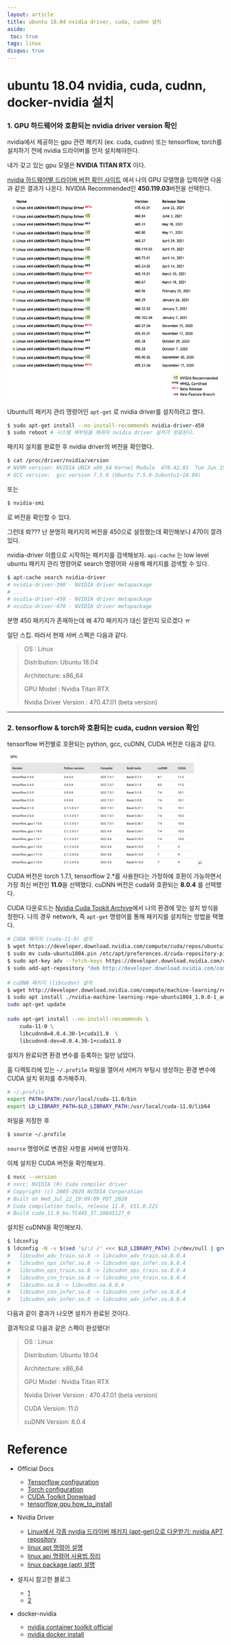 ```yaml
---
layout: article
title: ubuntu 18.04 nvidia driver, cuda, cudnn 설치
aside:
 toc: true
tags: linux
disqus: true
---
```


# ubuntu 18.04 nvidia, cuda, cudnn, docker-nvidia 설치

### 1. GPU 하드웨어와 호환되는 nvidia driver version 확인

nvidia에서 제공하는 gpu 관련 패키지 (ex. cuda, cudnn) 또는 tensorflow, torch를 설치하기 전에 nvidia 드라이버를 먼저 설치해야한다. 

내가 갖고 있는 gpu 모델은 **NVIDIA TITAN RTX** 이다.



[nvidia 하드웨어별 드라이버 버전 확인 사이트](https://www.nvidia.com/Download/Find.aspx?lang=en-us) 에서 나의 GPU 모델명을 입력하면 다음과 같은 결과가 나온다. NVIDIA Recommended인 **450.119.03**버전을 선택한다. 

<img src="assets/nvidia_driver_version.png">



Ubuntu의 패키지 관리 명령어인 `apt-get` 로 nvidia driver를 설치하려고 했다. 

```sh
$ sudo apt-get install --no-install-recommends nvidia-driver-450
$ sudo reboot # 시스템 재부팅을 해줘야 nvidia driver 설치가 완료된다.
```

패키지 설치를 완료한 후 nvidia driver의 버전을 확인했다. 

```sh
$ cat /proc/driver/nvidia/version
# NVRM version: NVIDIA UNIX x86_64 Kernel Module  470.42.01  Tue Jun 15 21:26:37 UTC 2021
# GCC version:  gcc version 7.5.0 (Ubuntu 7.5.0-3ubuntu1~18.04)
```

또는 

```sh
$ nvidia-smi
```

로 버전을 확인할 수 있다. 



그런데 롸??? 난 분명히 패키지의 버전을 450으로 설정했는데 확인해보니 470이 깔려있다. 



nvidia-driver 이름으로 시작하는 패키지를 검색해보자. `api-cache` 는 low level ubuntu 패키지 관리 명령어로 search 명령어와 사용해 패키지를 검색할 수 있다. 

```sh
$ apt-cache search nvidia-driver
# nvidia-driver-390 - NVIDIA driver metapackage
# ...
# nvidia-driver-450 - NVIDIA driver metapackage
# nvidia-driver-470 - NVIDIA driver metapackage
```

분명 450 패키지가 존재하는데 왜 470 패키지가 대신 깔린지 모르겠다 ㅠ 



일단 스킵. 따라서 현재 서버 스펙은 다음과 같다. 

> OS : Linux
>
> Distribution: Ubuntu 18.04
>
> Architecture: x86_64
>
> GPU Model : Nvidia Titan RTX
>
> Nvidia Driver Version : 470.47.01 (beta version)

---

### 2. tensorflow & torch와 호환되는 cuda, cudnn version 확인

tensorflow 버전별로 호환되는 python, gcc, cuDNN, CUDA 버전은 다음과 같다. 

<img src="/assets/tensorflow_version.png" style="zoom:50%;" />

<img src="/Users/ssj/Documents/ChristinaROK.github.io/assets/pytorch_version.png" style="zoom:50%;" />

CUDA 버전은 torch 1.7.1, tensorflow 2.*를 사용한다는 가정하에 호환이 가능하면서 가장 최신 버전인 **11.0**을 선택했다. cuDNN 버전은 cuda와 호환되는  **8.0.4** 를 선택했다.



CUDA 다운로드는 [Nvidia Cuda Tookit Archive](https://developer.nvidia.com/cuda-11.0-download-archive?target_os=Linux&target_arch=x86_64&target_distro=Ubuntu&target_version=1804&target_type=debnetwork)에서 나의 환경에 맞는 설치 방식을 정한다. 나의 경우 network, 즉 `apt-get` 명령어를 통해 패키지를 설치하는 방법을 택했다. 

```sh
# CUDA 패키지 (cuda-11-0) 설치
$ wget https://developer.download.nvidia.com/compute/cuda/repos/ubuntu1804/x86_64/cuda-ubuntu1804.pin
$ sudo mv cuda-ubuntu1804.pin /etc/apt/preferences.d/cuda-repository-pin-600
$ sudo apt-key adv --fetch-keys https://developer.download.nvidia.com/compute/cuda/repos/ubuntu1804/x86_64/7fa2af80.pub
$ sudo add-apt-repository "deb http://developer.download.nvidia.com/compute/cuda/repos/ubuntu1804/x86_64/ /"

# cuDNN 패키지 (libcudnn) 설치 
$ wget http://developer.download.nvidia.com/compute/machine-learning/repos/ubuntu1804/x86_64/nvidia-machine-learning-repo-ubuntu1804_1.0.0-1_amd64.deb
$ sudo apt install ./nvidia-machine-learning-repo-ubuntu1804_1.0.0-1_amd64.deb
sudo apt-get update

sudo apt-get install --no-install-recommends \
    cuda-11-0 \
    libcudnn8=8.0.4.30-1+cuda11.0  \
    libcudnn8-dev=8.0.4.30-1+cuda11.0
```

설치가 완료되면 환경 변수를 등록하는 일만 남았다. 

홈 디렉토리에 있는 `~/.profile` 파일을 열어서 서버가 부팅시 생성하는 환경 변수에 CUDA 설치 위치를 추가해주자. 

```sh
# ~/.profile
export PATH=$PATH:/usr/local/cuda-11.0/bin
export LD_LIBRARY_PATH=$LD_LIBRARY_PATH:/usr/local/cuda-11.0/lib64
```

파일을 저장한 후 

```sh
$ source ~/.profile
```

`source` 명령어로 변경된 사항을 서버에 반영하자. 



이제 설치된 CUDA 버전을 확인해보자.

```sh
$ nvcc --version 
# nvcc: NVIDIA (R) Cuda compiler driver
# Copyright (c) 2005-2020 NVIDIA Corporation
# Built on Wed_Jul_22_19:09:09_PDT_2020
# Cuda compilation tools, release 11.0, V11.0.221
# Build cuda_11.0_bu.TC445_37.28845127_0
```

설치된 cuDNN을 확인해보자. 

```sh
$ ldconfig
$ ldconfig -N -v $(sed 's/:/ /' <<< $LD_LIBRARY_PATH) 2>/dev/null | grep libcudnn
#	libcudnn_adv_train.so.8 -> libcudnn_adv_train.so.8.0.4
#	libcudnn_ops_infer.so.8 -> libcudnn_ops_infer.so.8.0.4
#	libcudnn_ops_train.so.8 -> libcudnn_ops_train.so.8.0.4
#	libcudnn_cnn_train.so.8 -> libcudnn_cnn_train.so.8.0.4
#	libcudnn.so.8 -> libcudnn.so.8.0.4
#	libcudnn_cnn_infer.so.8 -> libcudnn_cnn_infer.so.8.0.4
#	libcudnn_adv_infer.so.8 -> libcudnn_adv_infer.so.8.0.4
```

다음과 같이 결과가 나오면 설치가 완료된 것이다. 



결과적으로 다음과 같은 스펙이 완성됐다! 

>OS : Linux
>
>Distribution: Ubuntu 18.04
>
>Architecture: x86_64
>
>GPU Model : Nvidia Titan RTX
>
>Nvidia Driver Version : 470.47.01 (beta version)
>
>CUDA Version: 11.0
>
>cuDNN Version: 8.0.4

# Reference 

* Official Docs
  * [Tensorflow configuration](https://www.tensorflow.org/install/source#tested_build_configurations)
  * [Torch configuration](https://pytorch.org/get-started/previous-versions/)
  * [CUDA Toolkit Donwload](https://developer.nvidia.com/cuda-11.0-download-archive?target_os=Linux&target_arch=x86_64&target_distro=Ubuntu&target_version=1804&target_type=debnetwork)
  * [tensorflow gpu how_to_install](https://www.tensorflow.org/install/gpu?hl=ko#older_versions_of_tensorflow)

* Nvidia Driver
  * [Linux에서 각종 nvidia 드라이버 패키지 (apt-get)으로 다운받기: nvidia APT repository ](https://hiseon.me/linux/ubuntu/nvidia-apt-repository/)
  * [linux apt 명령어 설명 ](https://ngee.tistory.com/128)
  * [linux api 명령어 사용법 정리](https://itsfoss.com/apt-command-guide/)
  * [linux package (apt) 설명](https://seulcode.tistory.com/548)
* 설치시 참고한 블로그 
  * [1](https://ghostweb.tistory.com/832)
  * [2](https://cafepurple.tistory.com/39)
* docker-nvidia
  * [nvidia container toolkit official](https://docs.nvidia.com/datacenter/cloud-native/container-toolkit/install-guide.html#docker)
  * [nvidia docker install](https://kyumdoctor.tistory.com/22)

